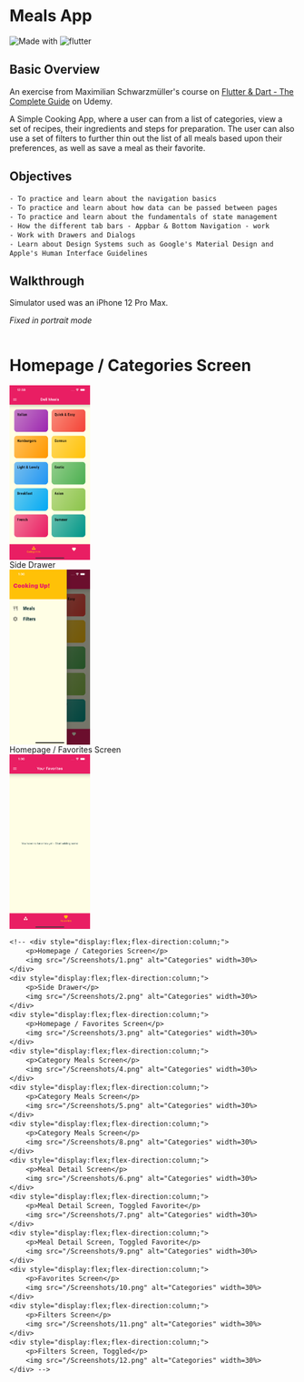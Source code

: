 # Meals App

![Made with](https://img.shields.io/badge/Made%20with-Dart-blue)
![flutter](https://img.shields.io/badge/flutter-v1.22.5-blue)

## Basic Overview

An exercise from Maximilian Schwarzmüller's course on [Flutter & Dart - The Complete Guide](https://www.udemy.com/course/learn-flutter-dart-to-build-ios-android-apps/) on Udemy.

A Simple Cooking App, where a user can from a list of categories, view a set of recipes, their ingredients and steps for preparation. The user can also use a set of filters to further thin out the list of all meals based upon their preferences, as well as save a meal as their favorite.

## Objectives
```
- To practice and learn about the navigation basics
- To practice and learn about how data can be passed between pages
- To practice and learn about the fundamentals of state management
- How the different tab bars - Appbar & Bottom Navigation - work
- Work with Drawers and Dialogs
- Learn about Design Systems such as Google's Material Design and Apple's Human Interface Guidelines
```

## Walkthrough

Simulator used was an iPhone 12 Pro Max.

*Fixed in portrait mode*

<!-- ### Main Screen -->
<div style="display:flex;flex-direction:row;flex-wrap:wrap;">
    <div style="display:flex;flex-direction:column;">
        <h1>Homepage / Categories Screen</h1>
        <img src="/Screenshots/1.png" alt="Categories" width=30%>
    </div>
    <div style="display:flex;flex-direction:column;">
        Side Drawer
        <img src="/Screenshots/2.png" alt="Categories" width=30%>
    </div>
    <div style="display:flex;flex-direction:column;">
        Homepage / Favorites Screen
        <img src="/Screenshots/3.png" alt="Categories" width=30%>
    </div>
</div> 


    <!-- <div style="display:flex;flex-direction:column;">
        <p>Homepage / Categories Screen</p>
        <img src="/Screenshots/1.png" alt="Categories" width=30%>
    </div>
    <div style="display:flex;flex-direction:column;">
        <p>Side Drawer</p>
        <img src="/Screenshots/2.png" alt="Categories" width=30%>
    </div>
    <div style="display:flex;flex-direction:column;">
        <p>Homepage / Favorites Screen</p>
        <img src="/Screenshots/3.png" alt="Categories" width=30%>
    </div>
    <div style="display:flex;flex-direction:column;">
        <p>Category Meals Screen</p>
        <img src="/Screenshots/4.png" alt="Categories" width=30%>
    </div>
    <div style="display:flex;flex-direction:column;">
        <p>Category Meals Screen</p>
        <img src="/Screenshots/5.png" alt="Categories" width=30%>
    </div>
    <div style="display:flex;flex-direction:column;">
        <p>Category Meals Screen</p>    
        <img src="/Screenshots/8.png" alt="Categories" width=30%>
    </div>
    <div style="display:flex;flex-direction:column;">
        <p>Meal Detail Screen</p>    
        <img src="/Screenshots/6.png" alt="Categories" width=30%>
    </div>
    <div style="display:flex;flex-direction:column;">
        <p>Meal Detail Screen, Toggled Favorite</p>    
        <img src="/Screenshots/7.png" alt="Categories" width=30%>
    </div>
    <div style="display:flex;flex-direction:column;">
        <p>Meal Detail Screen, Toggled Favorite</p>
        <img src="/Screenshots/9.png" alt="Categories" width=30%>
    </div>
    <div style="display:flex;flex-direction:column;">
        <p>Favorites Screen</p>
        <img src="/Screenshots/10.png" alt="Categories" width=30%>
    </div>
    <div style="display:flex;flex-direction:column;">
        <p>Filters Screen</p>
        <img src="/Screenshots/11.png" alt="Categories" width=30%>
    </div>
    <div style="display:flex;flex-direction:column;">
        <p>Filters Screen, Toggled</p>
        <img src="/Screenshots/12.png" alt="Categories" width=30%>
    </div> -->
</div>